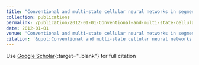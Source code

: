 ```yaml
---
title: "Conventional and multi-state cellular neural networks in segmenting breast region from MR images: Performance comparison"
collection: publications
permalink: /publication/2012-01-01-Conventional-and-multi-state-cellular-neural-networks-in-segmenting-breast-region-from-MR-images-Performance-comparison
date: 2012-01-01
venue: 'Conventional and multi-state cellular neural networks in segmenting breast region from MR images: Performance comparison'
citation: '&quot;Conventional and multi-state cellular neural networks in segmenting breast region from MR images: Performance comparison.&quot; Conventional and multi-state cellular neural networks in segmenting breast region from MR images: Performance comparison, 2012.'
---
```

Use [Google Scholar](https://scholar.google.com/scholar?q=Conventional+and+multi+state+cellular+neural+networks+in+segmenting+breast+region+from+MR+images:+Performance+comparison){:target="_blank"} for full citation